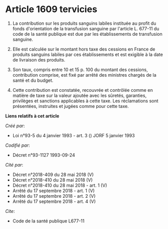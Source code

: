 # Article 1609 tervicies

1. La contribution sur les produits sanguins labiles instituée au profit du fonds d'orientation de la transfusion sanguine
par l'article L. 677-11 du code de la santé publique est due par les établissements de transfusion sanguine.

2. Elle est calculée sur le montant hors taxe des cessions en France de produits sanguins labiles par ces établissements et
est exigible à la date de livraison des produits.

3. Son taux, compris entre 10 et 15 p. 100 du montant des cessions, contribution comprise, est fixé par arrêté des ministres
chargés de la santé et du budget.

4. Cette contribution est constatée, recouvrée et contrôlée comme en matière de taxe sur la valeur ajoutée avec les sûretés,
garanties, privilèges et sanctions applicables à cette taxe. Les réclamations sont présentées, instruites et jugées comme
pour cette taxe.

**Liens relatifs à cet article**

_Créé par_:

  - Loi n°93-5 du 4 janvier 1993 - art. 3 () JORF 5 janvier 1993

_Codifié par_:

  - Décret n°93-1127 1993-09-24

_Cité par_:

  - Décret n°2018-409 du 28 mai 2018 (V)
  - Décret n°2018-410 du 28 mai 2018 (V)
  - Décret n°2018-410 du 28 mai 2018 - art. 1 (V)
  - Arrêté du 17 septembre 2018 - art. 1 (V)
  - Arrêté du 17 septembre 2018 - art. 2 (V)
  - Arrêté du 17 septembre 2018 - art. 4 (V)

_Cite_:

  - Code de la santé publique L677-11
